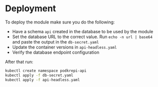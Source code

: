 # Deployment
To deploy the module make sure you do the following:
- Have a schema `api` created in the database to be used by the module
- Set the database URL to the correct value. Run `echo -n url | base64` and paste the output in the `db-secret.yaml`
- Update the container versions in `api-headless.yaml`
- Verify the database endpoint configuration

After that run:
```bash
kubectl create namespace podkrepi-api
kubectl apply -f db-secret.yaml
kubectl apply -f api-headless.yaml
```